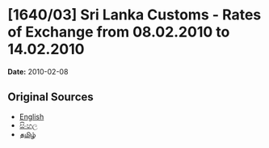 # [1640/03] Sri Lanka Customs - Rates of Exchange from 08.02.2010 to 14.02.2010

**Date:** 2010-02-08

## Original Sources

- [English](https://documents.gov.lk/view/extra-gazettes/2010/2/1640-03_E.pdf)
- [සිංහල](https://documents.gov.lk/view/extra-gazettes/2010/2/1640-03_S.pdf)
- [தமிழ்](https://documents.gov.lk/view/extra-gazettes/2010/2/1640-03_T.pdf)
